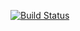 [![Build Status](https://travis-ci.org/alialdemir/oedc.svg?branch=master)](https://travis-ci.org/alialdemir/oedc)
